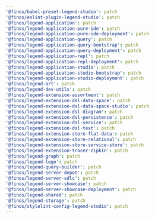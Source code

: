 ```yaml
---
'@finos/babel-preset-legend-studio': patch
'@finos/eslint-plugin-legend-studio': patch
'@finos/legend-application': patch
'@finos/legend-application-pure-ide': patch
'@finos/legend-application-pure-ide-deployment': patch
'@finos/legend-application-query': patch
'@finos/legend-application-query-bootstrap': patch
'@finos/legend-application-query-deployment': patch
'@finos/legend-application-repl': patch
'@finos/legend-application-repl-deployment': patch
'@finos/legend-application-studio': patch
'@finos/legend-application-studio-bootstrap': patch
'@finos/legend-application-studio-deployment': patch
'@finos/legend-art': patch
'@finos/legend-dev-utils': patch
'@finos/legend-extension-assortment': patch
'@finos/legend-extension-dsl-data-space': patch
'@finos/legend-extension-dsl-data-space-studio': patch
'@finos/legend-extension-dsl-diagram': patch
'@finos/legend-extension-dsl-persistence': patch
'@finos/legend-extension-dsl-service': patch
'@finos/legend-extension-dsl-text': patch
'@finos/legend-extension-store-flat-data': patch
'@finos/legend-extension-store-relational': patch
'@finos/legend-extension-store-service-store': patch
'@finos/legend-extension-tracer-zipkin': patch
'@finos/legend-graph': patch
'@finos/legend-lego': patch
'@finos/legend-query-builder': patch
'@finos/legend-server-depot': patch
'@finos/legend-server-sdlc': patch
'@finos/legend-server-showcase': patch
'@finos/legend-server-showcase-deployment': patch
'@finos/legend-shared': patch
'@finos/legend-storage': patch
'@finos/stylelint-config-legend-studio': patch
---
```

